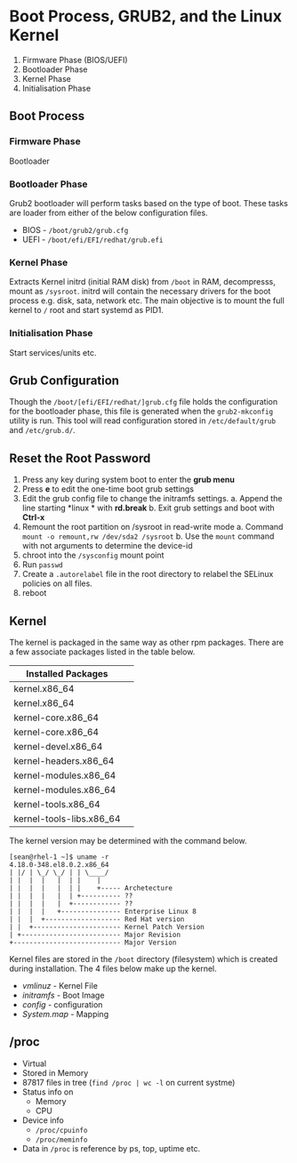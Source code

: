 # Boot Process, GRUB2, and the Linux Kernel
1. Firmware Phase (BIOS/UEFI)
2. Bootloader Phase
3. Kernel Phase
4. Initialisation Phase

## Boot Process
### Firmware Phase
Bootloader
### Bootloader Phase
Grub2 bootloader will perform tasks based on the type of boot.  These tasks are loader from either of the below configuration files.
* BIOS - `/boot/grub2/grub.cfg`
* UEFI - `/boot/efi/EFI/redhat/grub.efi`

### Kernel Phase
Extracts Kernel initrd (initial RAM disk) from `/boot` in RAM, decompresss, mount as `/sysroot`.  initrd will contain the necessary drivers for the boot process e.g. disk, sata, network etc.  The main objective is to mount the full kernel to `/` root and start systemd as PID1.

### Initialisation Phase
Start services/units etc.

## Grub Configuration
Though the `/boot/[efi/EFI/redhat/]grub.cfg` file holds the configuration for the bootloader phase, this file is generated when the `grub2-mkconfig` utility is run.  This tool will read configuration stored in `/etc/default/grub` and `/etc/grub.d/`.

## Reset the Root Password

1. Press any key during system boot to enter the __grub menu__
2. Press __e__ to edit the one-time boot grub settings
3. Edit the grub config file to change the initramfs settings.
    a. Append the line starting *linux * with __rd.break__
    b. Exit grub settings and boot with __Ctrl-x__
4. Remount the root partition on /sysroot in read-write mode
    a. Command `mount -o remount,rw /dev/sda2 /sysroot`
    b. Use the `mount` command with not arguments to determine the device-id
5. chroot into the `/sysconfig` mount point
6. Run `passwd`
6. Create a `.autorelabel` file in the root directory to relabel the SELinux policies on all files.
7. reboot

## Kernel
The kernel is packaged in the same way as other rpm packages.  There are a few associate packages listed in the table below.

|Installed Packages        | |
|--------------------------|--- |
|kernel.x86_64             | |
|kernel.x86_64             | |
|kernel-core.x86_64        | |
|kernel-core.x86_64        | |
|kernel-devel.x86_64       | |
|kernel-headers.x86_64     | |
|kernel-modules.x86_64     | |
|kernel-modules.x86_64     | |
|kernel-tools.x86_64       | |
|kernel-tools-libs.x86_64  | | 

The kernel version may be determined with the command below.
```
[sean@rhel-1 ~]$ uname -r 
4.18.0-348.el8.0.2.x86_64
| |/ | \_/ \_/ | | \____/
| |  |  |   |  | |    |
| |  |  |   |  | |    +----- Archetecture
| |  |  |   |  | +---------- ??
| |  |  |   |  +------------ ??
| |  |  |   +--------------- Enterprise Linux 8
| |  |  +------------------- Red Hat version
| |  +---------------------- Kernel Patch Version
| +------------------------- Major Revision
+--------------------------- Major Version
```
Kernel files are stored in the `/boot` directory (filesystem) which is created during installation.  The 4 files below make up the kernel.
* _vmlinuz_ - Kernel File
* _initramfs_ - Boot Image
* _config_ - configuration
* _System.map_ - Mapping

## /proc
* Virtual
* Stored in Memory
* 87817 files in tree (`find /proc | wc -l` on current systme)
* Status info on
    * Memory
    * CPU
* Device info
    * `/proc/cpuinfo`
    * `/proc/meminfo`
* Data in `/proc` is reference by ps, top, uptime etc.

